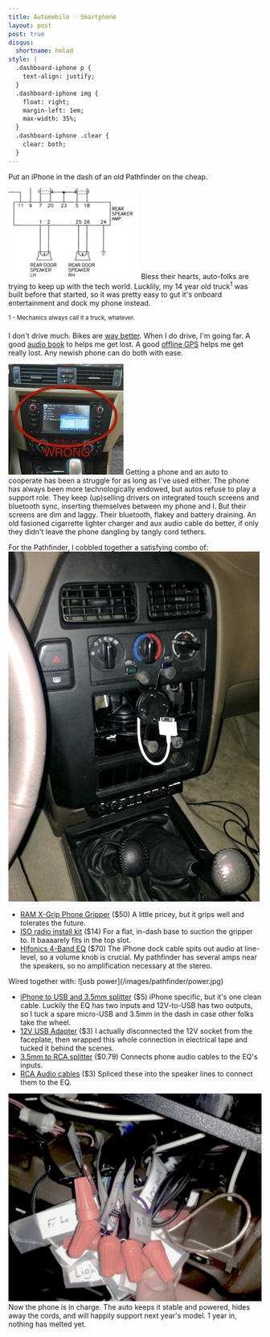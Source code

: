 ```yaml
---
title: Automobile ♡ Smartphone
layout: post
post: true
disqus:
  shortname: hmlad
style: |
  .dashboard-iphone p {
    text-align: justify;
  }
  .dashboard-iphone img {
    float: right;
    margin-left: 1em;
    max-width: 35%;
  }
  .dashboard-iphone .clear {
    clear: both;
  }
---
```

Put an iPhone in the dash of an old Pathfinder on the cheap.

![Audio wiring diagram](/images/pathfinder/audio_schematic.thumb.jpg)
Bless their hearts, auto-folks are trying to keep up with the tech world.  Lucklily, my 14 year old truck<sup>1</sup> was built before that started, so it was pretty easy to gut it's onboard entertainment and dock my phone instead.

<sup>1 - Mechanics always call it a truck, whatever.</sup>

<!-- more -->

I don't drive much.  Bikes are [way better](http://www.mrmoneymustache.com/2013/06/13/bicycling-the-safest-form-of-transportation/).  When I do drive, I'm going far.  A good [audio book](http://www.goodreads.com/hurrymaplelad) to helps me get lost.  A good [offline GPS](https://itunes.apple.com/us/app/pocket-earth-offline-maps/id481679745?mt=8) helps me get really lost.  Any newish phone can do both with ease.

![wrong](/images/pathfinder/wrong.jpg)
Getting a phone and an auto to cooperate has been a struggle for as long as I've used either.  The phone has always been more technologically endowed, but autos refuse to play a support role.  They keep (up)selling drivers on integrated touch screens and bluetooth sync, inserting themselves between my phone and I. But their screens are dim and laggy.  Their bluetooth, flakey and battery draining.  An old fasioned cigarrette lighter charger and aux audio cable do better, if only they didn't leave the phone dangling by
tangly cord tethers.

For the Pathfinder, I cobbled together a satisfying combo of:
![finished](/images/pathfinder/finished.jpg)

- [RAM X-Grip Phone Gripper](http://amzn.com/B0066BWMNU) ($50) A little pricey, but it grips well and tolerates the future.
- [ISO radio install kit](http://amzn.com/B0002BEV84) ($14) For a flat, in-dash base to suction the gripper to.  It baaaarely fits in the top slot.
- [Hifonics 4-Band EQ](http://amzn.com/B0014JHVHQ) ($70) The iPhone dock cable spits out audio at line-level, so a volume knob is crucial.  My pathfinder has several amps near the speakers, so no amplification necessary at the stereo.

<div class="clear"/>
Wired together with:
![usb power](/images/pathfinder/power.jpg)

- [iPhone to USB and 3.5mm splitter](http://amzn.com/B00B7T0J9U) ($5) iPhone specific, but it's one clean cable.  Luckily the EQ has two inputs and 12V-to-USB has two outputs, so I tuck a spare micro-USB and 3.5mm in the dash in case other folks take the wheel.
- [12V USB Adapter](http://amzn.com/B0042B9U8Q) ($3) I actually disconnected the 12V socket from the faceplate, then wrapped this whole connection in electrical tape and tucked it behind the scenes.
- [3.5mm to RCA splitter](http://amzn.com/B000I23TTE) ($0.79) Connects phone audio cables to the EQ's inputs.
- [RCA Audio cables](http://amzn.com/B000UZ66YO) ($3) Spliced these into the speaker lines to connect them to the EQ.

![wiring connections](/images/pathfinder/connections.jpg)
Now the phone is in charge.  The auto keeps it stable and powered, hides away the cords, and will happily support next year's model.  1 year in, nothing has melted yet.
<div class="clear"/>

